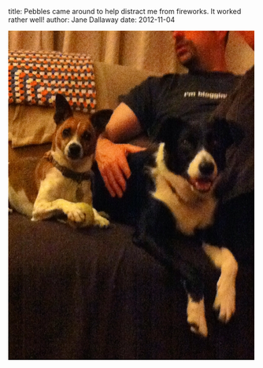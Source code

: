 
title: Pebbles came around to help distract me from fireworks. It worked rather well!
author: Jane Dallaway
date: 2012-11-04

<div>
<a href="/media/JXphoto.JPG">
<img width="500" src="/media/JXphoto.JPG.500.JPG" height="670"></img>
</a>
</div>
    
